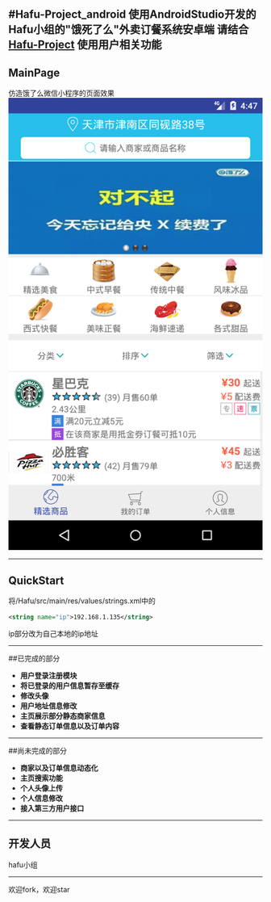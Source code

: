 #Hafu-Project_android
使用AndroidStudio开发的Hafu小组的"饿死了么"外卖订餐系统安卓端
请结合 [Hafu-Project](https://github.com/a1liz/Hafu-Project) 使用用户相关功能
 -------
## MainPage
仿造饿了么微信小程序的页面效果![Alt text](./.1504516262995.png)

-------
## QuickStart
将/Hafu/src/main/res/values/strings.xml中的
``` xml
<string name="ip">192.168.1.135</string>
```
ip部分改为自己本地的ip地址

------
##已完成的部分
- **用户登录注册模块**
- **将已登录的用户信息暂存至缓存**
- **修改头像**
- **用户地址信息修改**
- **主页展示部分静态商家信息**
- **查看静态订单信息以及订单内容**

-----
##尚未完成的部分
- **商家以及订单信息动态化**
- **主页搜索功能**
- **个人头像上传**
- **个人信息修改**
- **接入第三方用户接口**

-----
## 开发人员
hafu小组

-----
欢迎fork，欢迎star